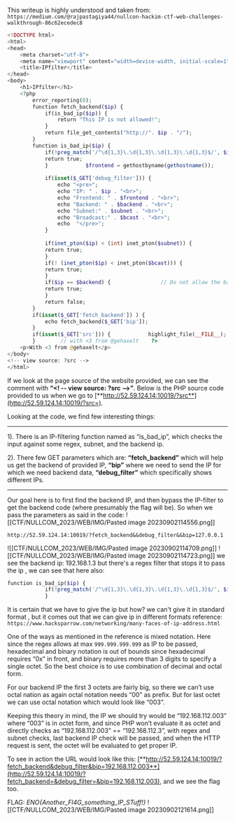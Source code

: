This writeup is highly understood and taken from:
`https://medium.com/@rajpastagiya44/nullcon-hackim-ctf-web-challenges-walkthrough-86c62ecedec8`

```php
<!DOCTYPE html>  
<html>  
<head>  
    <meta charset="utf-8">  
    <meta name="viewport" content="width=device-width, initial-scale=1">  
    <title>IPfilter</title>  
</head>  
<body>  
    <h1>IPfilter</h1>  
    <?php  
        error_reporting(0);  
        function fetch_backend($ip) {  
            if(is_bad_ip($ip)) {  
                return "This IP is not allowed!";  
            }  
            return file_get_contents("http://". $ip . "/");  
        }  
        function is_bad_ip($ip) {  
            if(!preg_match('/^\d{1,3}\.\d{1,3}\.\d{1,3}\.\d{1,3}$/', $ip)) {                // IP must be in X.Y.Z.Q format                
            return true;  
            }            $frontend = gethostbyname(gethostname());            $backend = gethostbyname("ipfilter_backend");            $subnet = long2ip(ip2long($frontend) & ip2long("255.255.255.0"));            $bcast = long2ip(ip2long($frontend) | ~ip2long("255.255.255.0"));  
  
            if(isset($_GET['debug_filter'])) {  
                echo "<pre>";  
                echo "IP: " . $ip . "<br>";  
                echo "Frontend: " . $frontend . "<br>";  
                echo "Backend: " . $backend . "<br>";  
                echo "Subnet:" . $subnet . "<br>";  
                echo "Broadcast:" . $bcast . "<br>";  
                echo  "</pre>";  
            }  
  
            if(inet_pton($ip) < (int) inet_pton($subnet)) {                // Do not go below the subnet!                
            return true;  
            }  
            if(! (inet_pton($ip) < inet_pton($bcast))) {                // Do not go above the subnet!                
            return true;  
            }  
            if($ip == $backend) {                // Do not allow the backend with our secrets ;-)                
            return true;  
            }  
            return false;  
        }  
        if(isset($_GET['fetch_backend']) ) {  
            echo fetch_backend($_GET['bip']);  
        }  
        if(isset($_GET['src'])) {            highlight_file(__FILE__);  
        }        // with <3 from @gehaxelt    ?>  
    <p>With <3 from @gehaxelt</p>  
</body>  
<!-- view source: ?src -->  
</html>
```
If we look at the page source of the website provided, we can see the comment with **“<! -- view source: ?src -->”**. Below is the PHP source code provided to us when we go to [**http://52.59.124.14:10019/?src**](http://52.59.124.14:10019/?src=).

Looking at the code, we find few interesting things:  
***
1). There is an IP-filtering function named as “is_bad_ip”, which checks the input against some regex, subnet, and the backend ip.  

2). There few GET parameters which are: **“fetch_backend”** which will help us get the backend of provided IP, **“bip”** where we need to send the IP for which we need backend data, **“debug_filter”** which specifically shows different IPs.
***

Our goal here is to first find the backend IP, and then bypass the IP-filter to get the backend code (where presumably the flag will be).
So when we pass the parameters as said in the code:
![[CTF/NULLCOM_2023/WEB/IMG/Pasted image 20230902114556.png]]
```
http://52.59.124.14:10019/?fetch_backend&&debug_filter&&bip=127.0.0.1
```
![[CTF/NULLCOM_2023/WEB/IMG/Pasted image 20230902114709.png]]
![[CTF/NULLCOM_2023/WEB/IMG/Pasted image 20230902114723.png]]
we see the backend ip:
192.168.1.3 but there's a regex filter that stops it to pass the ip , we can see that here also:
```php
function is_bad_ip($ip) {  
            if(!preg_match('/^\d{1,3}\.\d{1,3}\.\d{1,3}\.\d{1,3}$/', $ip)) {                /* IP must be in X.Y.Z.Q format  */              return true;  
            }  
```
It is certain that we have to give the ip but how?
we can't give it in standard format , but it comes out that we can give ip in different formats
reference:
`https://www.hacksparrow.com/networking/many-faces-of-ip-address.html`

One of the ways as mentioned in the reference is mixed notation. Here since the regex allows at max `999.999.999.999` as IP to be passed, hexadecimal and binary notation is out of bounds since hexadecimal requires “0x” in front, and binary requires more than 3 digits to specify a single octet. So the best choice is to use combination of decimal and octal form.

For our backend IP the first 3 octets are fairly big, so there we can’t use octal nation as again octal notation needs “00” as prefix. But for last octet we can use octal notation which would look like “003”.

Keeping this theory in mind, the IP we should try would be “192.168.112.003” where “003” is in octet form, and since PHP won’t evaluate it as octet and directly checks as “192.168.112.003” == “192.168.112.3”, with regex and subnet checks, last backend IP check will be passed, and when the HTTP request is sent, the octet will be evaluated to get proper IP.

To see in action the URL would look like this: [**http://52.59.124.14:10019/?fetch_backend&debug_filter&bip=192.168.112.003**](http://52.59.124.14:10019/?fetch_backend=&debug_filter=&bip=192.168.112.003), and we see the flag too.

FLAG: _ENO{Another_Fl4G_something_IP_STuff!}_
![[CTF/NULLCOM_2023/WEB/IMG/Pasted image 20230902121614.png]]